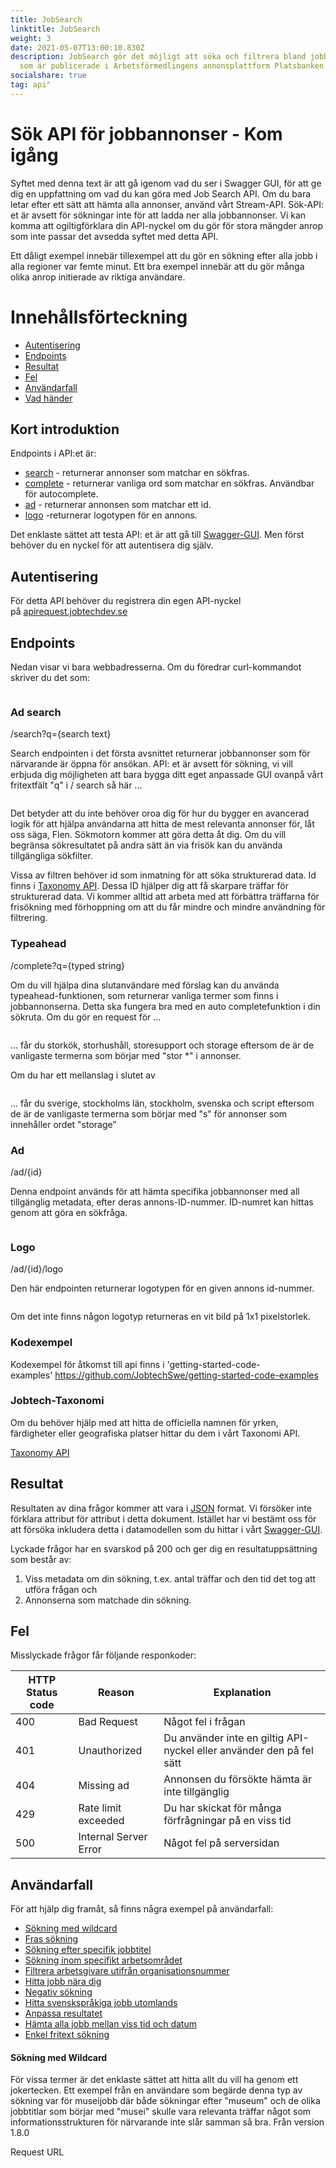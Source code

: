 ```yaml
---
title: JobSearch
linktitle: JobSearch
weight: 3
date: 2021-05-07T13:00:10.830Z
description: JobSearch gör det möjligt att söka och filtrera bland jobbannonser
  som är publicerade i Arbetsförmedlingens annonsplattform Platsbanken.
socialshare: true
tag: api"
---
```

<!--StartFragment-->

# Sök API för jobbannonser - Kom igång

Syftet med denna text är att gå igenom vad du ser i Swagger GUI, för att ge dig en uppfattning om vad du kan göra med Job Search API. Om du bara letar efter ett sätt att hämta alla annonser, använd vårt Stream-API. Sök-API: et är avsett för sökningar inte för att ladda ner alla jobbannonser. Vi kan komma att ogiltigförklara din API-nyckel om du gör för stora mängder anrop som inte passar det avsedda syftet med detta API.

Ett dåligt exempel innebär tillexempel att du gör en sökning efter alla jobb i alla regioner var femte minut. Ett bra exempel innebär att du gör många olika anrop initierade av riktiga användare.

# Innehållsförteckning

* [Autentisering](https://jobtechdev.se/docs/apis/jobsearch/#autentisering)
* [Endpoints](https://jobtechdev.se/docs/apis/jobsearch/#endpoints)
* [Resultat](https://jobtechdev.se/docs/apis/jobsearch/#resultat)
* [Fel](https://jobtechdev.se/docs/apis/jobsearch/#fel)
* [Användarfall](https://jobtechdev.se/docs/apis/jobsearch/#anv%c3%a4ndarfall)
* [Vad händer](https://jobtechdev.se/docs/apis/jobsearch/#vad-h%c3%a4nder)

## Kort introduktion

Endpoints i API:et är:

* [search](https://jobtechdev.se/docs/apis/jobsearch/#ad-search) - returnerar annonser som matchar en sökfras.
* [complete](https://jobtechdev.se/docs/apis/jobsearch/#typeahead) - returnerar vanliga ord som matchar en sökfras. Användbar för autocomplete.
* [ad](https://jobtechdev.se/docs/apis/jobsearch/#ad) - returnerar annonsen som matchar ett id.
* [logo](https://jobtechdev.se/docs/apis/jobsearch/#logo) -returnerar logotypen för en annons.

Det enklaste sättet att testa API: et är att gå till [Swagger-GUI](https://jobsearch.api.jobtechdev.se/). Men först behöver du en nyckel för att autentisera dig själv.

## Autentisering

För detta API behöver du registrera din egen API-nyckel på [apirequest.jobtechdev.se](https://apirequest.jobtechdev.se/)

## Endpoints

Nedan visar vi bara webbadresserna. Om du föredrar curl-kommandot skriver du det som:

```

```

### Ad search

/search?q={search text}

Search endpointen i det första avsnittet returnerar jobbannonser som för närvarande är öppna för ansökan. API: et är avsett för sökning, vi vill erbjuda dig möjligheten att bara bygga ditt eget anpassade GUI ovanpå vårt fritextfält "q" i / search så här ...

```

```

Det betyder att du inte behöver oroa dig för hur du bygger en avancerad logik för att hjälpa användarna att hitta de mest relevanta annonser för, låt oss säga, Flen. Sökmotorn kommer att göra detta åt dig. Om du vill begränsa sökresultatet på andra sätt än via frisök kan du använda tillgängliga sökfilter.

Vissa av filtren behöver id som inmatning för att söka strukturerad data. Id finns i [Taxonomy API](https://jobtechdev.se/docs/apis/taxonomy/). Dessa ID hjälper dig att få skarpare träffar för strukturerad data. Vi kommer alltid att arbeta med att förbättra träffarna för frisökning med förhoppning om att du får mindre och mindre användning för filtrering.

### Typeahead

/complete?q={typed string}

Om du vill hjälpa dina slutanvändare med förslag kan du använda typeahead-funktionen, som returnerar vanliga termer som finns i jobbannonserna. Detta ska fungera bra med en auto completefunktion i din sökruta. Om du gör en request för ...

```

```

... får du storkök, storhushåll, storesupport och storage eftersom de är de vanligaste termerna som börjar med "stor *" i annonser.

Om du har ett mellanslag i slutet av

```

```

... får du sverige, stockholms län, stockholm, svenska och script eftersom de är de vanligaste termerna som börjar med "s" för annonser som innehåller ordet "storage”

### Ad

/ad/{id}

Denna endpoint används för att hämta specifika jobbannonser med all tillgänglig metadata, efter deras annons-ID-nummer. ID-numret kan hittas genom att göra en sökfråga.

```

```

### Logo

/ad/{id}/logo

Den här endpointen returnerar logotypen för en given annons id-nummer.

```

```

Om det inte finns någon logotyp returneras en vit bild på 1x1 pixelstorlek.

### Kodexempel

Kodexempel för åtkomst till api finns i 'getting-started-code-examples' <https://github.com/JobtechSwe/getting-started-code-examples>

### Jobtech-Taxonomi

Om du behöver hjälp med att hitta de officiella namnen för yrken, färdigheter eller geografiska platser hittar du dem i vårt Taxonomi API.

[Taxonomy API](https://jobtechdev.se/docs/apis/taxonomy/)

## Resultat

Resultaten av dina frågor kommer att vara i [JSON](https://en.wikipedia.org/wiki/JSON) format. Vi försöker inte förklara attribut för attribut i detta dokument. Istället har vi bestämt oss för att försöka inkludera detta i datamodellen som du hittar i vårt [Swagger-GUI](https://jobsearch.api.jobtechdev.se/).

Lyckade frågor har en svarskod på 200 och ger dig en resultatuppsättning som består av:

1. Viss metadata om din sökning, t.ex. antal träffar och den tid det tog att utföra frågan och
2. Annonserna som matchade din sökning.

## Fel

Misslyckade frågor får följande responkoder:

| HTTP Status code | Reason                | Explanation                                                          |
| ---------------- | --------------------- | -------------------------------------------------------------------- |
| 400              | Bad Request           | Något fel i frågan                                                   |
| 401              | Unauthorized          | Du använder inte en giltig API-nyckel eller använder den på fel sätt |
| 404              | Missing ad            | Annonsen du försökte hämta är inte tillgänglig                       |
| 429              | Rate limit exceeded   | Du har skickat för många förfrågningar på en viss tid                |
| 500              | Internal Server Error | Något fel på serversidan                                             |

## Användarfall

För att hjälp dig framåt, så finns några exempel på användarfall:

* [Sökning med wildcard](https://jobtechdev.se/docs/apis/jobsearch/#s%c3%b6kning-med-wildcard)
* [Fras sökning](https://jobtechdev.se/docs/apis/jobsearch/#fras-s%c3%b6kning)
* [Sökning efter specifik jobbtitel](https://jobtechdev.se/docs/apis/jobsearch/#s%c3%b6kning-efter-specifik-jobbtitel)
* [Sökning inom specifikt arbetsområdet](https://jobtechdev.se/docs/apis/jobsearch/#s%c3%b6kning-inom-specifikt-arbetsomr%c3%a5de)
* [Filtrera arbetsgivare utifrån organisationsnummer](https://jobtechdev.se/docs/apis/jobsearch/#filtrera-arbetsgivare-utifr%c3%a5n-organisationsnumer)
* [Hitta jobb nära dig](https://jobtechdev.se/docs/apis/jobsearch/#hitta-jobb-n%c3%a4ra-dig)
* [Negativ sökning](https://jobtechdev.se/docs/apis/jobsearch/#negativ-s%c3%b6kning)
* [Hitta svenskspråkiga jobb utomlands](https://jobtechdev.se/docs/apis/jobsearch/#hitta-svenskspr%c3%a5kiga-jobb-utomlands)
* [Anpassa resultatet](https://jobtechdev.se/docs/apis/jobsearch/#anpassa-resultatet)
* [Hämta alla jobb mellan viss tid och datum](https://jobtechdev.se/docs/apis/jobsearch/#h%c3%a4mta-alla-jobb-mellan-viss-tid-och-datum)
* [Enkel fritext sökning](https://jobtechdev.se/docs/apis/jobsearch/#enkel-fritext-s%c3%b6kning)

#### Sökning med Wildcard

För vissa termer är det enklaste sättet att hitta allt du vill ha genom ett jokertecken. Ett exempel från en användare som begärde denna typ av sökning var för museijobb där både sökningar efter "museum" och de olika jobbtitlar som börjar med "musei" skulle vara relevanta träffar något som informationsstrukturen för närvarande inte slår samman så bra. Från version 1.8.0

Request URL

<!--EndFragment-->